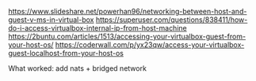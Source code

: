 

https://www.slideshare.net/powerhan96/networking-between-host-and-guest-v-ms-in-virtual-box
https://superuser.com/questions/838411/how-do-i-access-virtualbox-internal-ip-from-host-machine
https://2buntu.com/articles/1513/accessing-your-virtualbox-guest-from-your-host-os/
https://coderwall.com/p/yx23qw/access-your-virtualbox-guest-localhost-from-your-host-os



What worked:
  add nats + bridged network